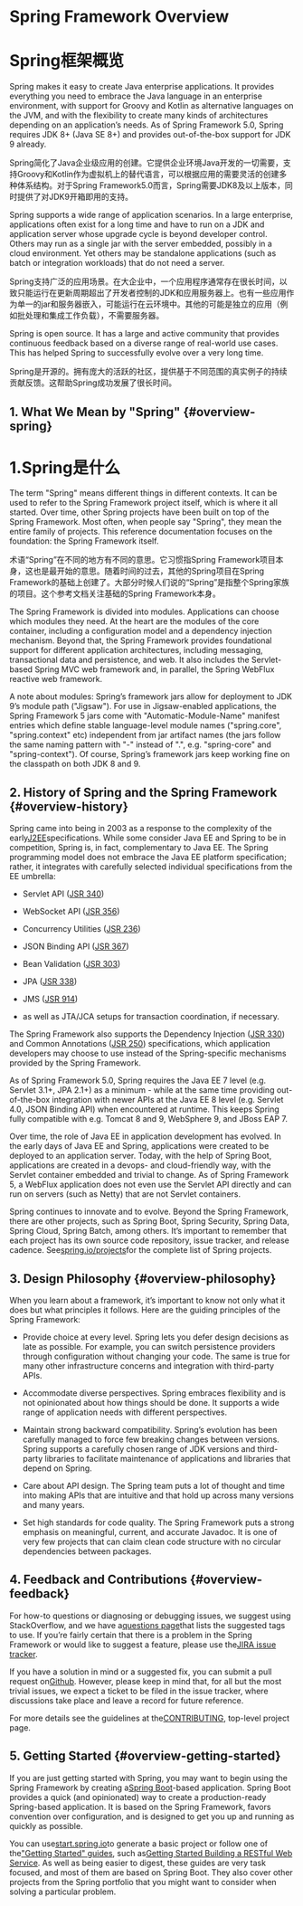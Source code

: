 # Spring Framework Overview

# Spring框架概览

Spring makes it easy to create Java enterprise applications. It provides everything you need to embrace the Java language in an enterprise environment, with support for Groovy and Kotlin as alternative languages on the JVM, and with the flexibility to create many kinds of architectures depending on an application’s needs. As of Spring Framework 5.0, Spring requires JDK 8+ \(Java SE 8+\) and provides out-of-the-box support for JDK 9 already.

Spring简化了Java企业级应用的创建。它提供企业环境Java开发的一切需要，支持Groovy和Kotlin作为虚拟机上的替代语言，可以根据应用的需要灵活的创建多种体系结构。对于Spring Framework5.0而言，Spring需要JDK8及以上版本，同时提供了对JDK9开箱即用的支持。

Spring supports a wide range of application scenarios. In a large enterprise, applications often exist for a long time and have to run on a JDK and application server whose upgrade cycle is beyond developer control. Others may run as a single jar with the server embedded, possibly in a cloud environment. Yet others may be standalone applications \(such as batch or integration workloads\) that do not need a server.

Spring支持广泛的应用场景。在大企业中，一个应用程序通常存在很长时间，以致只能运行在更新周期超出了开发者控制的JDK和应用服务器上。也有一些应用作为单一的jar和服务器嵌入，可能运行在云环境中。其他的可能是独立的应用（例如批处理和集成工作负载），不需要服务器。

Spring is open source. It has a large and active community that provides continuous feedback based on a diverse range of real-world use cases. This has helped Spring to successfully evolve over a very long time.

Spring是开源的。拥有庞大的活跃的社区，提供基于不同范围的真实例子的持续贡献反馈。这帮助Spring成功发展了很长时间。

## 1. What We Mean by "Spring" {#overview-spring}

# 1.Spring是什么

The term "Spring" means different things in different contexts. It can be used to refer to the Spring Framework project itself, which is where it all started. Over time, other Spring projects have been built on top of the Spring Framework. Most often, when people say "Spring", they mean the entire family of projects. This reference documentation focuses on the foundation: the Spring Framework itself.

术语“Spring”在不同的地方有不同的意思。它习惯指Spring Framework项目本身，这也是最开始的意思。随着时间的过去，其他的Spring项目在Spring Framework的基础上创建了。大部分时候人们说的“Spring”是指整个Spring家族的项目。这个参考文档关注基础的Spring Framework本身。

The Spring Framework is divided into modules. Applications can choose which modules they need. At the heart are the modules of the core container, including a configuration model and a dependency injection mechanism. Beyond that, the Spring Framework provides foundational support for different application architectures, including messaging, transactional data and persistence, and web. It also includes the Servlet-based Spring MVC web framework and, in parallel, the Spring WebFlux reactive web framework.

A note about modules: Spring’s framework jars allow for deployment to JDK 9’s module path \("Jigsaw"\). For use in Jigsaw-enabled applications, the Spring Framework 5 jars come with "Automatic-Module-Name" manifest entries which define stable language-level module names \("spring.core", "spring.context" etc\) independent from jar artifact names \(the jars follow the same naming pattern with "-" instead of ".", e.g. "spring-core" and "spring-context"\). Of course, Spring’s framework jars keep working fine on the classpath on both JDK 8 and 9.

## 2. History of Spring and the Spring Framework {#overview-history}

Spring came into being in 2003 as a response to the complexity of the early[J2EE](https://en.wikipedia.org/wiki/Java_Platform,_Enterprise_Edition)specifications. While some consider Java EE and Spring to be in competition, Spring is, in fact, complementary to Java EE. The Spring programming model does not embrace the Java EE platform specification; rather, it integrates with carefully selected individual specifications from the EE umbrella:

* Servlet API \([JSR 340](https://jcp.org/en/jsr/detail?id=340)\)

* WebSocket API \([JSR 356](https://www.jcp.org/en/jsr/detail?id=356)\)

* Concurrency Utilities \([JSR 236](https://www.jcp.org/en/jsr/detail?id=236)\)

* JSON Binding API \([JSR 367](https://jcp.org/en/jsr/detail?id=367)\)

* Bean Validation \([JSR 303](https://jcp.org/en/jsr/detail?id=303)\)

* JPA \([JSR 338](https://jcp.org/en/jsr/detail?id=338)\)

* JMS \([JSR 914](https://jcp.org/en/jsr/detail?id=914)\)

* as well as JTA/JCA setups for transaction coordination, if necessary.

The Spring Framework also supports the Dependency Injection \([JSR 330](https://www.jcp.org/en/jsr/detail?id=330)\) and Common Annotations \([JSR 250](https://jcp.org/en/jsr/detail?id=250)\) specifications, which application developers may choose to use instead of the Spring-specific mechanisms provided by the Spring Framework.

As of Spring Framework 5.0, Spring requires the Java EE 7 level \(e.g. Servlet 3.1+, JPA 2.1+\) as a minimum - while at the same time providing out-of-the-box integration with newer APIs at the Java EE 8 level \(e.g. Servlet 4.0, JSON Binding API\) when encountered at runtime. This keeps Spring fully compatible with e.g. Tomcat 8 and 9, WebSphere 9, and JBoss EAP 7.

Over time, the role of Java EE in application development has evolved. In the early days of Java EE and Spring, applications were created to be deployed to an application server. Today, with the help of Spring Boot, applications are created in a devops- and cloud-friendly way, with the Servlet container embedded and trivial to change. As of Spring Framework 5, a WebFlux application does not even use the Servlet API directly and can run on servers \(such as Netty\) that are not Servlet containers.

Spring continues to innovate and to evolve. Beyond the Spring Framework, there are other projects, such as Spring Boot, Spring Security, Spring Data, Spring Cloud, Spring Batch, among others. It’s important to remember that each project has its own source code repository, issue tracker, and release cadence. See[spring.io/projects](https://spring.io/projects)for the complete list of Spring projects.

## 3. Design Philosophy {#overview-philosophy}

When you learn about a framework, it’s important to know not only what it does but what principles it follows. Here are the guiding principles of the Spring Framework:

* Provide choice at every level. Spring lets you defer design decisions as late as possible. For example, you can switch persistence providers through configuration without changing your code. The same is true for many other infrastructure concerns and integration with third-party APIs.

* Accommodate diverse perspectives. Spring embraces flexibility and is not opinionated about how things should be done. It supports a wide range of application needs with different perspectives.

* Maintain strong backward compatibility. Spring’s evolution has been carefully managed to force few breaking changes between versions. Spring supports a carefully chosen range of JDK versions and third-party libraries to facilitate maintenance of applications and libraries that depend on Spring.

* Care about API design. The Spring team puts a lot of thought and time into making APIs that are intuitive and that hold up across many versions and many years.

* Set high standards for code quality. The Spring Framework puts a strong emphasis on meaningful, current, and accurate Javadoc. It is one of very few projects that can claim clean code structure with no circular dependencies between packages.

## 4. Feedback and Contributions {#overview-feedback}

For how-to questions or diagnosing or debugging issues, we suggest using StackOverflow, and we have a[questions page](https://spring.io/questions)that lists the suggested tags to use. If you’re fairly certain that there is a problem in the Spring Framework or would like to suggest a feature, please use the[JIRA issue tracker](https://jira.spring.io/browse/spr).

If you have a solution in mind or a suggested fix, you can submit a pull request on[Github](https://github.com/spring-projects/spring-framework). However, please keep in mind that, for all but the most trivial issues, we expect a ticket to be filed in the issue tracker, where discussions take place and leave a record for future reference.

For more details see the guidelines at the[CONTRIBUTING](https://github.com/spring-projects/spring-framework/blob/master/CONTRIBUTING.adoc), top-level project page.

## 5. Getting Started {#overview-getting-started}

If you are just getting started with Spring, you may want to begin using the Spring Framework by creating a[Spring Boot](https://projects.spring.io/spring-boot/)-based application. Spring Boot provides a quick \(and opinionated\) way to create a production-ready Spring-based application. It is based on the Spring Framework, favors convention over configuration, and is designed to get you up and running as quickly as possible.

You can use[start.spring.io](https://start.spring.io/)to generate a basic project or follow one of the["Getting Started" guides](https://spring.io/guides), such as[Getting Started Building a RESTful Web Service](https://spring.io/guides/gs/rest-service/). As well as being easier to digest, these guides are very task focused, and most of them are based on Spring Boot. They also cover other projects from the Spring portfolio that you might want to consider when solving a particular problem.

